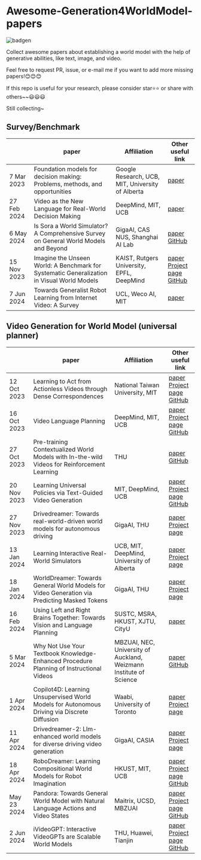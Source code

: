# Awesome-Generation4WorldModel-papers

![badgen](https://api.infinitescript.com/badgen/count?name=visitworld123/Awesome-Generation4WorldModel-papers&ltext=Visitors)

Collect awesome papers about establishing a world model with the help of generative abilities, like text, image, and video.

Feel free to request PR, issue, or e-mail me if you want to add more missing papers!😊😊😊

If this repo is useful for your research, please consider star⭐⭐ or share with others~~😃😃😃

Still collecting~




## Survey/Benchmark
|  	| paper 	| Affiliation|Other useful link 	|
|---	|---	|---	|---|
|7 Mar 2023|Foundation models for decision making: Problems, methods, and opportunities|Google Research, UCB, MIT, University of Alberta|[paper](https://arxiv.org/pdf/2303.04129)
|  27 Feb 2024	| Video as the New Language for Real-World Decision Making 	| DeepMind, MIT, UCB 	|[paper](https://arxiv.org/pdf/2402.17139)
| 6 May 2024 	| Is Sora a World Simulator? A Comprehensive Survey on General World Models and Beyond  	| GigaAI, CAS <br> NUS, Shanghai AI Lab|[paper](https://arxiv.org/pdf/2405.03520) <br>[GitHub](https://github.com/GigaAI-research/General-World-Models-Survey)	|
|15 Nov 2023| Imagine the Unseen World: A Benchmark for Systematic Generalization in Visual World Models|KAIST, Rutgers University, EPFL, DeepMind|[paper](https://proceedings.neurips.cc/paper_files/paper/2023/file/58af908d6293810f1a29e69bf723dc48-Paper-Datasets_and_Benchmarks.pdf)<br>[Project page](https://systematic-visual-imagination.github.io/)<br>[GitHub](https://github.com/systematic-visual-imagination/svib)
|7 Jun 2024|Towards Generalist Robot Learning from Internet Video: A Survey|UCL, Weco AI, MIT|[paper](https://arxiv.org/pdf/2404.19664)|


## Video Generation for World Model (universal planner)
|  	| paper 	| Affiliation|Other useful link 	|
|---	|---	|---	|---|
|12 Oct 2023|Learning to Act from Actionless Videos through Dense Correspondences|National Taiwan University, MIT|[paper](https://arxiv.org/pdf/2310.08576)<br>[Project page](https://flow-diffusion.github.io/)<br>[GitHub](https://github.com/flow-diffusion/AVDC)|
|16 Oct 2023|Video Language Planning|DeepMind, MIT, UCB|[paper](https://arxiv.org/pdf/2310.10625)<br> [Project page](https://video-language-planning.github.io/)<br>[GitHub](https://github.com/video-language-planning/vlp_code)
|27 Oct 2023|Pre-training Contextualized World Models with In-the-wild Videos for Reinforcement Learning|THU|[paper](https://proceedings.neurips.cc/paper_files/paper/2023/file/7ce1cbededb4b0d6202847ac1b484ee8-Paper-Conference.pdf)<br>[GitHub](https://github.com/thuml/ContextWM)
|20 Nov 2023|Learning Universal Policies via Text-Guided Video Generation|MIT, DeepMind, UCB|[paper](https://proceedings.neurips.cc/paper_files/paper/2023/file/1d5b9233ad716a43be5c0d3023cb82d0-Paper-Conference.pdf) <br> [Project page](https://universal-policy.github.io/) <br> [GitHub](https://github.com/flow-diffusion/AVDC)|
| 27 Nov 2023	| Drivedreamer: Towards real-world-driven world models for autonomous driving	| GigaAI, THU|[paper](https://arxiv.org/pdf/2309.09777) <br> [Project page](https://drivedreamer.github.io/)	|
|13 Jan 2024|Learning Interactive Real-World Simulators|UCB, MIT, DeepMind, University of Alberta|[paper](https://arxiv.org/pdf/2310.06114)<br> [Project page](https://universal-simulator.github.io/unisim/)
|18 Jan 2024|WorldDreamer: Towards General World Models for Video Generation via Predicting Masked Tokens|GigaAI, THU|[paper](https://arxiv.org/pdf/2401.09985) <br> [Project page](https://world-dreamer.github.io/)
|16 Feb 2024|Using Left and Right Brains Together: Towards Vision and Language Planning|SUSTC, MSRA, HKUST, XJTU, CityU|[paper](https://arxiv.org/pdf/2402.10534)|
|5 Mar 2024|Why Not Use Your Textbook Knowledge-Enhanced Procedure Planning of Instructional Videos|MBZUAI, NEC, University of Auckland, Weizmann Institute of Science| [paper](https://arxiv.org/pdf/2403.02782)<br>[GitHub](https://github.com/Ravindu-Yasas-Nagasinghe/KEPP)|
|1 Apr 2024|Copilot4D: Learning Unsupervised World Models for Autonomous Driving via Discrete Diffusion|Waabi, University of Toronto|[paper](https://arxiv.org/abs/2311.01017)<br>[Project page](https://waabi.ai/copilot-4d/)
|  11 Apr 2024	| Drivedreamer-2: Llm-enhanced world models for diverse driving video generation 	| GigaAI, CASIA	|[paper](https://arxiv.org/pdf/2403.06845) <br> [Project page](https://drivedreamer2.github.io/) 	|
|18 Apr 2024|RoboDreamer: Learning Compositional World Models for Robot Imagination|HKUST, MIT, UCB|[paper](https://arxiv.org/pdf/2404.12377)<br> [Project page](https://robovideo.github.io/) <br>[GitHub](https://github.com/rainbow979/robodreamer)
|May 23 2024|Pandora: Towards General World Model with Natural Language Actions and Video States|Maitrix, UCSD, MBZUAI|[paper](https://world-model.maitrix.org/assets/pandora.pdf)<br>[Project page](https://world-model.maitrix.org/)<br>[GitHub](https://github.com/maitrix-org/Pandora?tab=readme-ov-file)
| 2 Jun 2024|iVideoGPT: Interactive VideoGPTs are Scalable World Models|THU, Huawei, Tianjin|[paper](https://arxiv.org/pdf/2405.15223)<br> [Project page](https://thuml.github.io/iVideoGPT/)<br>[GitHub](https://github.com/thuml/iVideoGPT)

